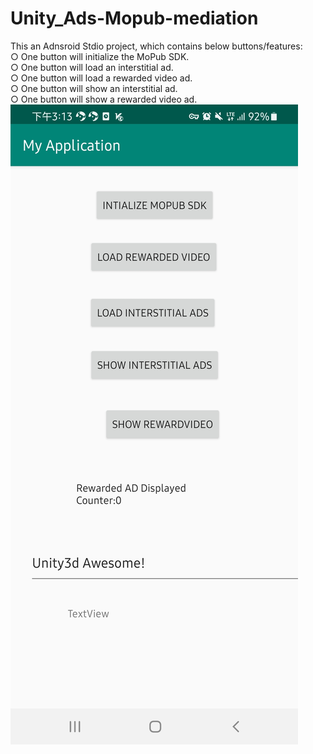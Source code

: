 # Unity_Ads-Mopub-mediation
This an Adnsroid Stdio project, which contains below buttons/features:  
○	One button will initialize the MoPub SDK.  
○	One button will load an interstitial ad.  
○	One button will load a rewarded video ad.  
○	One button will show an interstitial ad.  
○	One button will show a rewarded video ad.  
![Screenshot](screenshot.jpg)
